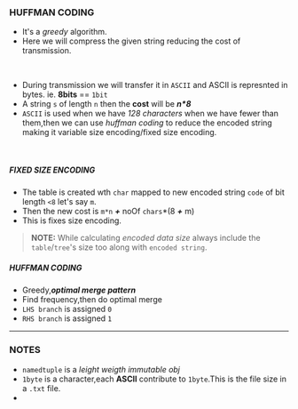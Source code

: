 ### HUFFMAN CODING
- It's a *greedy* algorithm.
- Here we will compress the given string reducing the cost of transmission.

<br>

- During transmission we will transfer it in  `ASCII` and ASCII is represnted in  bytes. ie. **8bits** == `1bit`
- A string `s` of length `n` then the **cost** will be ***n\*8***
- `ASCII` is used when we have *128 characters* when we have fewer than them,then we can use *huffman coding* to reduce the encoded string making it variable size encoding/fixed size encoding.
<br>

##### FIXED SIZE ENCODING
- The table is created wth `char` mapped to new encoded string `code` of bit length `<8` let's say `m`.
- Then the new cost is `m*n` ***+***
    noOf `chars`\*(8 ***+*** m)
- This is fixes size encoding.
> **NOTE:** While calculating *encoded data size* always include the `table`/`tree`'s size too along with `encoded string`.
##### HUFFMAN CODING
- Greedy,***optimal merge pattern***
- Find frequency,then do optimal merge
- `LHS branch` is assigned `0`
- `RHS branch` is assigned `1`
---

### NOTES
- `namedtuple` is a *leight weigth immutable obj*
-  `1byte` is a character,each **ASCII** contribute to `1byte`.This is the file size in a `.txt` file.
-  
